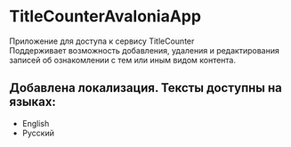 # TitleCounterAvaloniaApp
Приложение для доступа к сервису TitleCounter  
Поддерживает возможность добавления, удаления и редактирования записей об ознакомлении с тем или иным видом контента.
## Добавлена локализация. Тексты доступны на языках:
 - English
 - Русский
